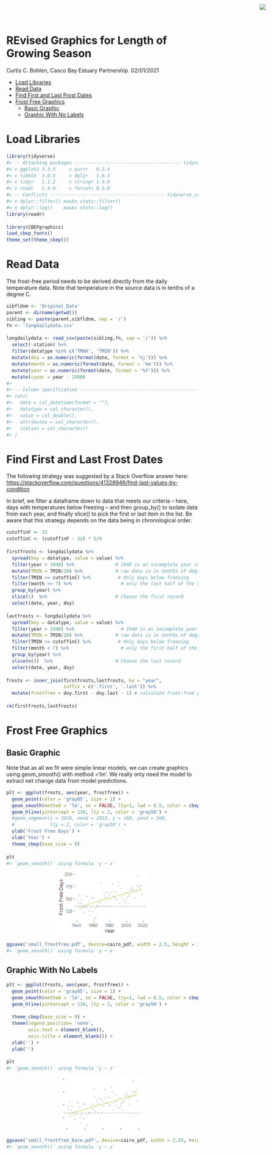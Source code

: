 REvised Graphics for Length of Growing Season
================
Curtis C. Bohlen, Casco Bay Estuary Partnership.
02/01/2021

-   [Load Libraries](#load-libraries)
-   [Read Data](#read-data)
-   [Find First and Last Frost Dates](#find-first-and-last-frost-dates)
-   [Frost Free Graphics](#frost-free-graphics)
    -   [Basic Graphic](#basic-graphic)
    -   [Graphic With No Labels](#graphic-with-no-labels)

<img
    src="https://www.cascobayestuary.org/wp-content/uploads/2014/04/logo_sm.jpg"
    style="position:absolute;top:10px;right:50px;" />

# Load Libraries

``` r
library(tidyverse)
#> -- Attaching packages --------------------------------------- tidyverse 1.3.0 --
#> v ggplot2 3.3.3     v purrr   0.3.4
#> v tibble  3.0.5     v dplyr   1.0.3
#> v tidyr   1.1.2     v stringr 1.4.0
#> v readr   1.4.0     v forcats 0.5.0
#> -- Conflicts ------------------------------------------ tidyverse_conflicts() --
#> x dplyr::filter() masks stats::filter()
#> x dplyr::lag()    masks stats::lag()
library(readr)

library(CBEPgraphics)
load_cbep_fonts()
theme_set(theme_cbep())
```

# Read Data

The frost-free period needs to be derived directly from the daily
temperature data. Note that temperature in the source data is in tenths
of a degree C.

``` r
sibfldnm <- 'Original_Data'
parent <- dirname(getwd())
sibling <- paste(parent,sibfldnm, sep = '/')
fn <- 'longdailydata.csv'

longdailydata <- read_csv(paste(sibling,fn, sep = '/')) %>%
  select(-station) %>%
  filter(datatype %in% c('TMAX', 'TMIN')) %>%
  mutate(doy = as.numeric(format(date, format = '%j'))) %>%
  mutate(month = as.numeric(format(date, format = '%m'))) %>%
  mutate(year = as.numeric(format(date, format = '%Y'))) %>%
  mutate(cyear = year - 1980)
#> 
#> -- Column specification --------------------------------------------------------
#> cols(
#>   date = col_datetime(format = ""),
#>   datatype = col_character(),
#>   value = col_double(),
#>   attributes = col_character(),
#>   station = col_character()
#> )
```

# Find First and Last Frost Dates

The following strategy was suggested by a Stack Overflow answer here:  
<https://stackoverflow.com/questions/41328946/find-last-values-by-condition>

In brief, we filter a dataframe down to data that meets our criteria –
here, days with temperatures below freezing – and then group\_by() to
isolate data from each year, and finally slice() to pick the first or
last item in the list. Be aware that this strategy depends on the data
being in chronological order.

``` r
cutoffinF <- 32
cutoffinC <- (cutoffinF - 32) * 5/9

firstfrosts <- longdailydata %>%
  spread(key = datatype, value = value) %>%
  filter(year > 1940) %>%               # 1940 is an incomplete year in the daily data
  mutate(TMIN = TMIN/10) %>%            # raw data is in tenths of degree C
  filter(TMIN <= cutoffinC) %>%          # Only days below freezing
  filter(month >= 7) %>%                  # only the last half of the year
  group_by(year) %>%
  slice(1)  %>%                         # Choose the first record
  select(date, year, doy)

lastfrosts <- longdailydata %>%
  spread(key = datatype, value = value) %>%
  filter(year > 1940) %>%                 # 1940 is an incomplete year in the daily data
  mutate(TMIN = TMIN/10) %>%            # raw data is in tenths of degree C
  filter(TMIN <= cutoffinC) %>%          # Only days below freezing
  filter(month < 7) %>%                   # only the first half of the year
  group_by(year) %>%
  slice(n())  %>%                       # Choose the last record
  select(date, year, doy)

frosts <- inner_join(firstfrosts,lastfrosts, by = "year", 
                     suffix = c('.first', '.last')) %>%
  mutate(frostfree = doy.first - doy.last - 1) # calculate frost-free period

rm(firstfrosts,lastfrosts)
```

# Frost Free Graphics

## Basic Graphic

Note that as all we fit were simple linear models, we can create
graphics using geom\_smooth() with method =‘lm’. We really only need the
model to extract net change data from model predictions.

``` r
plt <- ggplot(frosts, aes(year, frostfree)) + 
  geom_point(color = 'gray85', size = 1) +
  geom_smooth(method = 'lm', se = FALSE, lty=1, lwd = 0.5, color = cbep_colors()[4]) +
  geom_hline(yintercept = 134, lty = 2, color = 'gray50') +
  #geom_segment(x = 2010, xend = 2023, y = 168, yend = 168,
  #             lty = 2, color = 'gray50') +
  ylab('Frost Free Days') +
  xlab('Year') +
  theme_cbep(base_size = 9)
  
plt
#> `geom_smooth()` using formula 'y ~ x'
```

<img src="REVISED_growing_season_files/figure-gfm/frost_free_plot-1.png" style="display: block; margin: auto;" />

``` r
ggsave('small_frostfree.pdf', device=cairo_pdf, width = 2.5, height = 1.75)
#> `geom_smooth()` using formula 'y ~ x'
```

## Graphic With No Labels

``` r
plt <- ggplot(frosts, aes(year, frostfree)) + 
  geom_point(color = 'gray85', size = 1) +
  geom_smooth(method = 'lm', se = FALSE, lty=1, lwd = 0.5, color = cbep_colors()[4]) +
  geom_hline(yintercept = 134, lty = 2, color = 'gray50') +
  
  theme_cbep(base_size = 9) +
  theme(legend.position= 'none',
        axis.text = element_blank(),
        axis.title = element_blank()) +
  xlab('') +
  ylab('')
  
plt
#> `geom_smooth()` using formula 'y ~ x'
```

<img src="REVISED_growing_season_files/figure-gfm/frost_free_plot_bare-1.png" style="display: block; margin: auto;" />

``` r
ggsave('small_frostfree_bare.pdf', device=cairo_pdf, width = 2.25, height = 1.5)
#> `geom_smooth()` using formula 'y ~ x'
```
